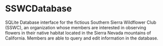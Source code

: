 # SSWCDatabase
SQLite Database interface for the fictious Southern Sierra Wildflower Club (SSWC), an organization whose members are interested in observing flowers in their native habitat located in the Sierra Nevada mountains of California. Members are able to query and edit information in the database. 
